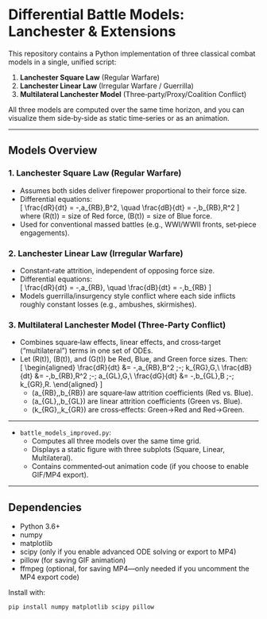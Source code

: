 # Differential Battle Models: Lanchester & Extensions

This repository contains a Python implementation of three classical combat models in a single, unified script:

1. **Lanchester Square Law** (Regular Warfare)  
2. **Lanchester Linear Law** (Irregular Warfare / Guerrilla)  
3. **Multilateral Lanchester Model** (Three‐party/Proxy/Coalition Conflict)  

All three models are computed over the same time horizon, and you can visualize them side‐by‐side as static time‐series or as an animation.  

---

##  Models Overview

### 1. Lanchester Square Law (Regular Warfare)  
- Assumes both sides deliver firepower proportional to their force size.  
- Differential equations:  
  \[
    \frac{dR}{dt} = -\,a_{RB}\,B^2, \quad
    \frac{dB}{dt} = -\,b_{RB}\,R^2
  \]  
  where \(R(t)\) = size of Red force, \(B(t)\) = size of Blue force.  
- Used for conventional massed battles (e.g., WWI/WWII fronts, set‐piece engagements).

### 2. Lanchester Linear Law (Irregular Warfare)  
- Constant‐rate attrition, independent of opposing force size.  
- Differential equations:  
  \[
    \frac{dR}{dt} = -\,a_{RB}, \quad
    \frac{dB}{dt} = -\,b_{RB}
  \]  
- Models guerrilla/insurgency style conflict where each side inflicts roughly constant losses (e.g., ambushes, skirmishes).

### 3. Multilateral Lanchester Model (Three‐Party Conflict)  
- Combines square‐law effects, linear effects, and cross‐target (“multilateral”) terms in one set of ODEs.  
- Let \(R(t)\), \(B(t)\), and \(G(t)\) be Red, Blue, and Green force sizes. Then:  
  \[
    \begin{aligned}
      \frac{dR}{dt} &= -\,a_{RB}\,B^2 \;-\; k_{RG}\,G,\\
      \frac{dB}{dt} &= -\,b_{RB}\,R^2 \;-\; a_{GL}\,G,\\
      \frac{dG}{dt} &= -\,b_{GL}\,B \;-\; k_{GR}\,R.
    \end{aligned}
  \]  
  - \(a_{RB},\,b_{RB}\) are square‐law attrition coefficients (Red vs. Blue).  
  - \(a_{GL},\,b_{GL}\) are linear attrition coefficients (Green vs. Blue).  
  - \(k_{RG},\,k_{GR}\) are cross‐effects: Green→Red and Red→Green.

---

- `battle_models_improved.py`:  
  - Computes all three models over the same time grid.  
  - Displays a static figure with three subplots (Square, Linear, Multilateral).  
  - Contains commented‐out animation code (if you choose to enable GIF/MP4 export).

---

##  Dependencies

- Python 3.6+  
- numpy  
- matplotlib  
- scipy (only if you enable advanced ODE solving or export to MP4)  
- pillow (for saving GIF animation)  
- ffmpeg (optional, for saving MP4—only needed if you uncomment the MP4 export code)

Install with:

```bash
pip install numpy matplotlib scipy pillow